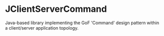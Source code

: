 JClientServerCommand
====================

Java-based library implementing the GoF 'Command' design pattern within a client/server application topology.